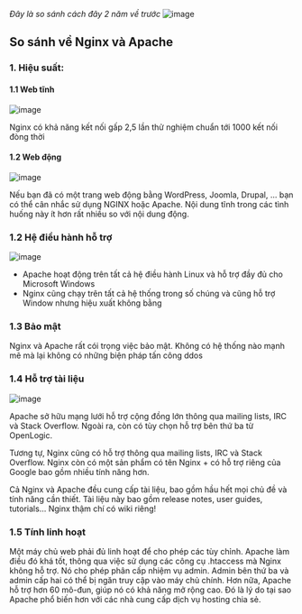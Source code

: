 *Đây là so sánh cách đây 2 năm về trước*
![image](https://user-images.githubusercontent.com/105496635/184299155-1785150b-c699-4d45-8ecc-76a3d6e934dc.png)

## So sánh về Nginx và Apache 
### 1. Hiệu suất:
#### 1.1 Web tĩnh
![image](https://user-images.githubusercontent.com/105496635/184299787-fd3296fa-2530-4500-8d49-7b30ee675377.png)

Nginx có khả năng kết nối gấp 2,5 lần thử nghiệm chuẩn tới 1000 kết nối đòng thời

#### 1.2 Web động

![image](https://user-images.githubusercontent.com/105496635/184300133-e3b053f7-16be-4966-ac92-b9da55a7e7e9.png)

Nếu bạn đã có một trang web động bằng WordPress, Joomla, Drupal, ... bạn có thể cân nhắc sử dụng NGINX hoặc Apache. Nội dung tĩnh trong các tình huống này ít hơn rất nhiều so với nội dung động.

### 1.2 Hệ điều hành hỗ trợ

![image](https://user-images.githubusercontent.com/105496635/184300449-c71448a4-8708-443c-b644-0b052f50f74b.png)

- Apache hoạt động trên tất cả hệ điều hành Linux và hỗ trợ đầy đủ cho Microsoft Windows 
- Nginx cũng chạy trên tất cả hệ thống trong số chúng và cũng hỗ trợ Window nhưng hiệu xuất không bằng

### 1.3 Bảo mật

Nginx và Apache rất cói trọng việc bảo mật. Không có hệ thống nào mạnh mẽ mà lại không có những biện pháp tấn công ddos

### 1.4 Hỗ trợ tài liệu

![image](https://user-images.githubusercontent.com/105496635/184301961-e9d21770-6995-4ff8-b102-8aafc7106e52.png)

Apache sở hữu mạng lưới hỗ trợ cộng đồng lớn thông qua mailing lists, IRC và Stack Overflow. Ngoài ra, còn có tùy chọn hỗ trợ bên thứ ba từ OpenLogic.

Tương tự, Nginx cũng có hỗ trợ thông qua mailing lists, IRC và Stack Overflow. Nginx còn có một sản phẩm có tên Nginx + có hỗ trợ riêng của Google bao gồm nhiều tính năng hơn.

Cả Nginx và Apache đều cung cấp tài liệu, bao gồm hầu hết mọi chủ đề và tính năng cần thiết. Tài liệu này bao gồm release notes, user guides, tutorials... Nginx thậm chí có wiki riêng!

### 1.5 Tính linh hoạt

Một máy chủ web phải đủ linh hoạt để cho phép các tùy chỉnh. Apache làm điều đó khá tốt, thông qua việc sử dụng các công cụ .htaccess mà Nginx không hỗ trợ. Nó cho phép phân cấp nhiệm vụ admin. Admin bên thứ ba và admin cấp hai có thể bị ngăn truy cập vào máy chủ chính. Hơn nữa, Apache hỗ trợ hơn 60 mô-đun, giúp nó có khả năng mở rộng cao. Đó là lý do tại sao Apache phổ biến hơn với các nhà cung cấp dịch vụ hosting chia sẻ.
